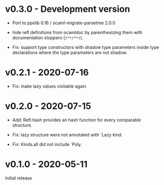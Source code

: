 # v0.3.0 - Development version
- Port to ppxlib 0.16 / ocaml-migrate-parsetree 2.0.0

- hide refl definitions from ocamldoc by parenthesizing them with documentation
  stoppers (`(**/**)`).

- Fix: support type constructors with shadow type parameters inside type
  declarations where the type parameters are not shadow.

# v0.2.1 - 2020-07-16
- Fix: make lazy values visitable again

# v0.2.0 - 2020-07-15
- Add: Refl.hash provides an hash function for every comparable structure.

- Fix: lazy structure were not annotated with `Lazy kind.

- Fix: Kinds.all did not include `Poly.

# v0.1.0 - 2020-05-11
Initial release
